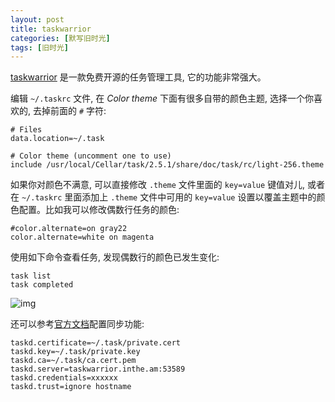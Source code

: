 ```yaml
---
layout: post
title: taskwarrior
categories: [默写旧时光]
tags: [旧时光]
---
```


[taskwarrior](https://taskwarrior.org) 是一款免费开源的任务管理工具, 它的功能非常强大。

编辑 `~/.taskrc` 文件, 在 *Color theme* 下面有很多自带的颜色主题, 选择一个你喜欢的, 去掉前面的 `#` 字符:

```
# Files
data.location=~/.task

# Color theme (uncomment one to use)
include /usr/local/Cellar/task/2.5.1/share/doc/task/rc/light-256.theme
```

如果你对颜色不满意, 可以直接修改 `.theme` 文件里面的 `key=value` 键值对儿, 或者在 `~/.taskrc` 里面添加上 `.theme` 文件中可用的 `key=value` 设置以覆盖主题中的颜色配置。比如我可以修改偶数行任务的颜色:

```
#color.alternate=on gray22
color.alternate=white on magenta
```

使用如下命令查看任务, 发现偶数行的颜色已发生变化:

```
task list
task completed
```

![img](https://s3-img.meituan.net/v1/mss_3d027b52ec5a4d589e68050845611e68/ff/n0/0k/ww/35_146418.jpg@596w_1l.jpg)

还可以参考[官方文档](https://taskwarrior.org/docs/taskserver/taskwarrior.html)配置同步功能:

```
taskd.certificate=~/.task/private.cert
taskd.key=~/.task/private.key
taskd.ca=~/.task/ca.cert.pem
taskd.server=taskwarrior.inthe.am:53589
taskd.credentials=xxxxxx
taskd.trust=ignore hostname
```